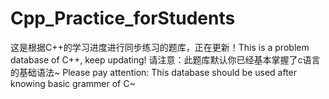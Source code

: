 # Cpp_Practice_forStudents
这是根据C++的学习进度进行同步练习的题库，正在更新！This is a problem database of C++, keep updating!
请注意：此题库默认你已经基本掌握了c语言的基础语法~ Please pay attention: This database should be used after knowing basic grammer of C~
